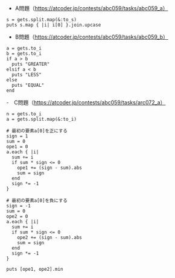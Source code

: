 - A問題（https://atcoder.jp/contests/abc059/tasks/abc059_a）
```
s = gets.split.map(&:to_s)
puts s.map { |i| i[0] }.join.upcase
```

- B問題（https://atcoder.jp/contests/abc059/tasks/abc059_b）
```
a = gets.to_i
b = gets.to_i
if a > b
  puts "GREATER"
elsif a < b
  puts "LESS"
else
  puts "EQUAL"
end
```

-　C問題（https://atcoder.jp/contests/abc059/tasks/arc072_a）
```
n = gets.to_i
a = gets.split.map(&:to_i)

# 最初の要素a[0]を正にする
sign = 1
sum = 0
ope1 = 0
a.each { |i|
  sum += i
  if sum * sign <= 0
    ope1 += (sign - sum).abs
    sum = sign
  end
  sign *= -1
}

# 最初の要素a[0]を負にする
sign = -1
sum = 0
ope2 = 0
a.each { |i|
  sum += i
  if sum * sign <= 0
    ope2 += (sign - sum).abs
    sum = sign
  end
  sign *= -1
}

puts [ope1, ope2].min
```
